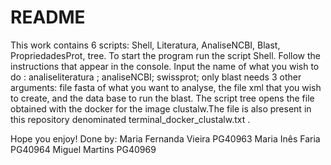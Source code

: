 # README
This work contains 6 scripts: Shell, Literatura, AnaliseNCBI, Blast, PropriedadesProt, tree.
To start the program run the script Shell. 
Follow the instructions that appear in the console. 
Input the name of what you wish to do : analiseliteratura ; analiseNCBI; swissprot; only blast needs 3 other arguments: file fasta of what you want to analyse, the file xml that you wish to create, and the data base to run the blast. 
The script tree opens the file obtained with the docker for the image clustalw.The file is also present in this repository denominated terminal_docker_clustalw.txt .

Hope you enjoy!
Done by:
Maria Fernanda Vieira PG40963
Maria Inês Faria PG40964
Miguel Martins PG40969

